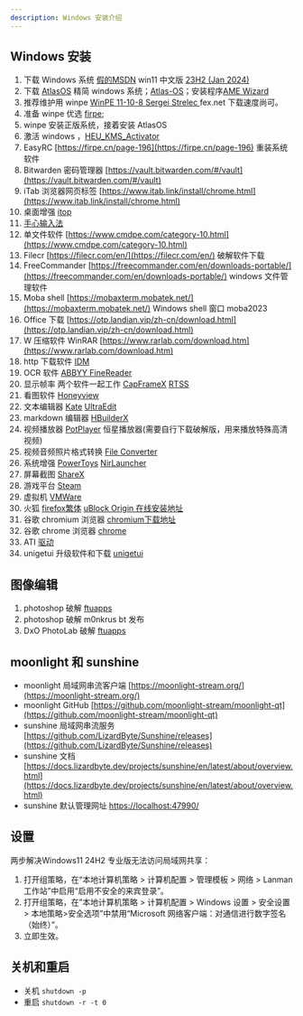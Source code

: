 ```yaml
---
description: Windows 安装介绍
---
```


## Windows 安装

1. 下载 Windows 系统 [假的MSDN](https://next.itellyou.cn/Original/)  win11
   中文版 [23H2 (Jan 2024)](magnet:?xt=urn:btih:57831e3ad5e74a319c5b85f239794fca3aeb5159&dn=zh-cn_windows_11_business_editions_version_23h2_updated_jan_2024_x64_dvd_fee59269.iso&xl=6725859328)
2. 下载 [AtlasOS](https://atlasos.net/) 精简 windows 系统；[Atlas-OS](https://github.com/Atlas-OS/Atlas/releases)；安装程序[AME Wizard](https://ameliorated.io)
3. 推荐维护用 winpe [WinPE 11-10-8 Sergei Strelec ](https://sergeistrelec.name/) fex.net 下载速度尚可。
4. 准备 winpe 优选 [firpe](https://firpe.cn/page-247);
5. winpe 安装正版系统，接着安装 AtlasOS
6. 激活 windows ，[HEU_KMS_Activator](https://github.com/zbezj/HEU_KMS_Activator/releases)
7. EasyRC [https://firpe.cn/page-196](https://firpe.cn/page-196) 重装系统软件
8. Bitwarden 密码管理器 [https://vault.bitwarden.com/#/vault](https://vault.bitwarden.com/#/vault)
9. iTab 浏览器网页标签 [https://www.itab.link/install/chrome.html](https://www.itab.link/install/chrome.html)
10. 桌面增强 [itop](https://www.itopvpn.com/user-manual/ied/?name=ied&ver=2.4.0.8&lan=&insur=other&to=wc_learn#Download-&-Installation)
11. [手心输入法](https://www.xinshuru.com/index.html?p=win)
12. 单文件软件 [https://www.cmdpe.com/category-10.html](https://www.cmdpe.com/category-10.html)
13. Filecr [https://filecr.com/en/](https://filecr.com/en/) 破解软件下载
14. FreeCommander [https://freecommander.com/en/downloads-portable/](https://freecommander.com/en/downloads-portable/)
    windows 文件管理软件
14. Moba shell [https://mobaxterm.mobatek.net/](https://mobaxterm.mobatek.net/) Windows shell 窗口 moba2023
15. Office 下载 [https://otp.landian.vip/zh-cn/download.html](https://otp.landian.vip/zh-cn/download.html)
16. W 压缩软件 WinRAR [https://www.rarlab.com/download.htm](https://www.rarlab.com/download.htm)
17. http 下载软件 [IDM ](https://filecr.com/windows/internet-download-manager/?id=187919616000)
18. OCR 软件 [ABBYY FineReader](https://filecr.com/windows/finereader/?id=202552448000)
19. 显示帧率 两个软件一起工作 [CapFrameX](https://www.capframex.com/download) [RTSS](https://www.guru3d.com/download/rtss-rivatuner-statistics-server-download/)
20. 看图软件 [Honeyview](https://www.bandisoft.com/honeyview/)
21. 文本编辑器 [Kate](https://kate-editor.org/zh-cn/get-it/) [UltraEdit](https://filecr.com/windows/idm-ultra-edit-0001/?id=587332864000)
22. markdown 编辑器 [HBuilderX](https://www.dcloud.io/hbuilderx.html)
23. 视频播放器 [PotPlayer](https://potplayer.tv/?lang=zh_CN) 恒星播放器(需要自行下载破解版，用来播放特殊高清视频)
24. 视频音频照片格式转换 [File Converter](https://github.com/Tichau/FileConverter/releases)
25. 系统增强 [PowerToys](https://learn.microsoft.com/zh-cn/windows/powertoys/install) [NirLauncher](https://launcher.nirsoft.net/downloads/index.html)
26. 屏幕截图 [ShareX](https://getsharex.com/)
27. 游戏平台 [Steam](https://store.steampowered.com/about/)
28. 虚拟机 [VMWare](https://www.vmware.com/go/getworkstation-win)
29. 火狐 [firefox繁体](https://www.mozilla.org/en-US/firefox/all/desktop-release/win64/zh-TW/) [uBlock Origin 在线安装地址](https://addons.mozilla.org/addon/ublock-origin/)
30. 谷歌 chromium 浏览器 [chromium下载地址](https://download-chromium.appspot.com/)
31. 谷歌 chrome 浏览器 [chrome](https://www.google.com/chrome/) 
32. ATI [驱动](https://www.amd.com/zh-cn/support/download/drivers.html)
33. unigetui 升级软件和下载 [unigetui](https://www.marticliment.com/unigetui/#mirrors)


## 图像编辑
1. photoshop 破解 [ftuapps](https://ftuapps.com)
2. photoshop 破解 m0nkrus bt 发布
3. DxO PhotoLab 破解 [ftuapps](https://ftuapps.com)


## moonlight 和 sunshine

* moonlight 局域网串流客户端 [https://moonlight-stream.org/](https://moonlight-stream.org/)
* moonlight GitHub [https://github.com/moonlight-stream/moonlight-qt](https://github.com/moonlight-stream/moonlight-qt)
* sunshine 局域网串流服务 [https://github.com/LizardByte/Sunshine/releases](https://github.com/LizardByte/Sunshine/releases)
* sunshine 文档 [https://docs.lizardbyte.dev/projects/sunshine/en/latest/about/overview.html](https://docs.lizardbyte.dev/projects/sunshine/en/latest/about/overview.html)
* sunshine 默认管理网址 [https://localhost:47990/](https://localhost:47990/)


## 设置

两步解决Windows11 24H2 专业版无法访问局域网共享：
1. 打开组策略，在“本地计算机策略 > 计算机配置 > 管理模板 > 网络 > Lanman 工作站”中启用“启用不安全的来宾登录”。
2. 打开组策略，在”本地计算机策略 > 计算机配置 > Windows 设置 > 安全设置 > 本地策略>安全选项”中禁用“Microsoft 网络客户端：对通信进行数字签名（始终）”。
3. 立即生效。

## 关机和重启
- 关机 `shutdown -p`
- 重启 `shutdown -r -t 0`



